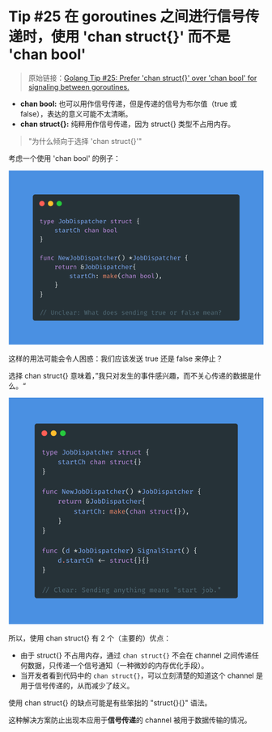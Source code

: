 # Tip #25 在 goroutines 之间进行信号传递时，使用 'chan struct{}' 而不是 'chan bool'

>  原始链接：[Golang Tip #25: Prefer 'chan struct{}' over 'chan bool' for signaling between goroutines.](https://twitter.com/func25/status/1759526542877839447)
>

- **chan bool:** 也可以用作信号传递，但是传递的信号为布尔值（true 或 false），表达的意义可能不太清晰。
- **chan struct{}:** 纯粹用作信号传递，因为 struct{} 类型不占用内存。

> "为什么倾向于选择 'chan struct{}'"

考虑一个使用 'chan bool' 的例子：

![example chan bool](./images/025/025_01.png)

这样的用法可能会令人困惑：我们应该发送 true 还是 false 来停止？

选择 chan struct{} 意味着，”我只对发生的事件感兴趣，而不关心传递的数据是什么。“

![example chan struct{}](./images/025/025_02.png)

所以，使用 chan struct{} 有 2 个（主要的）优点：

- 由于 struct{} 不占用内存，通过 `chan struct{}` 不会在 channel 之间传递任何数据，只传递一个信号通知（一种微妙的内存优化手段）。
- 当开发者看到代码中的 `chan struct{}`，可以立刻清楚的知道这个 channel 是用于信号传递的，从而减少了歧义。

使用 chan struct{} 的缺点可能是有些笨拙的 "struct{}{}" 语法。

这种解决方案防止出现本应用于**信号传递**的 channel 被用于数据传输的情况。